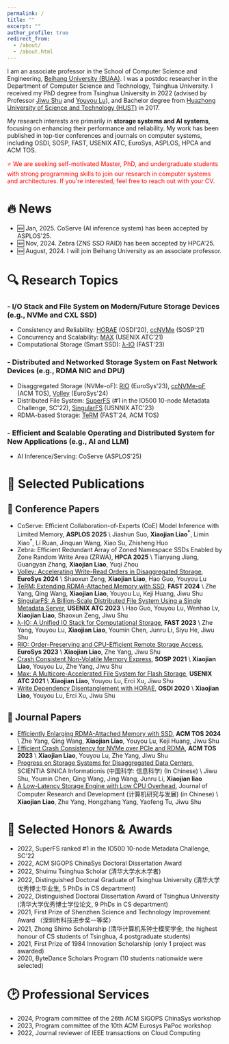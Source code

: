 ```yaml
---
permalink: /
title: ""
excerpt: ""
author_profile: true
redirect_from: 
  - /about/
  - /about.html
---
```


<span class='anchor' id='about-me'></span>

I am an associate professor in the School of Computer Science and Engineering, [Beihang University (BUAA)](https://ev.buaa.edu.cn/). 
I was a postdoc researcher in the Department of Computer Science and Technology, Tsinghua University. 
I received my PhD degree from Tsinghua University in 2022 (advised by Professor [Jiwu Shu](https://storage.cs.tsinghua.edu.cn/~jiwu-shu/) and [Youyou Lu](https://storage.cs.tsinghua.edu.cn/~lu/)), and Bachelor degree from [Huazhong University of Science and Technology (HUST)](https://english.hust.edu.cn/) in 2017. 

My research interests are primarily in **storage systems and AI systems**, focusing on enhancing their performance and reliability.
My work has been published in top-tier conferences and journals on computer systems, including OSDI, SOSP, FAST, USENIX ATC, EuroSys, ASPLOS, HPCA and ACM TOS. 

<font color="red">⭐ We are seeking self-motivated Master, PhD, and undergraduate students with strong programming skills to join our research in computer systems and architectures. If you're interested, feel free to reach out with your CV.</font>

<span class='anchor' id='news'></span>

# 🔥 News
- 🆕 Jan, 2025. CoServe (AI inference system) has been accepted by ASPLOS'25.
- 🆕 Nov, 2024. Zebra (ZNS SSD RAID) has been accepted by HPCA'25.
- 🆕 August, 2024. I will join Beihang University as an associate professor.

<span class='anchor' id='research'></span>

# 🔍 Research Topics

### - I/O Stack and File System on Modern/Future Storage Devices (e.g., NVMe and CXL SSD)
- Consistency and Reliability: [HORAE](https://www.usenix.org/conference/osdi20/presentation/liao) (OSDI'20), [ccNVMe](https://dl.acm.org/doi/10.1145/3477132.3483592) (SOSP'21)
- Concurrency and Scalability: [MAX](https://www.usenix.org/conference/atc21/presentation/liao) (USENIX ATC'21)
- Computational Storage (Smart SSD): [λ-IO](https://www.usenix.org/conference/fast23/presentation/yang-zhe) (FAST'23)

### - Distributed and Networked Storage System on Fast Network Devices (e.g., RDMA NIC and DPU)
- Disaggregated Storage (NVMe-oF): [RIO](https://dl.acm.org/doi/abs/10.1145/3552326.3567495) (EuroSys'23), [ccNVMe-oF](https://dl.acm.org/doi/full/10.1145/3568428) (ACM TOS), [Volley](https://dl.acm.org/doi/10.1145/3627703.3650090) (EuroSys'24)
- Distributed File System: [SuperFS](https://io500.org/list/sc22/ten?sort=io500_md&direction=desc) (#1 in the IO500 10-node Metadata Challenge, SC'22), [SingularFS](https://www.usenix.org/conference/atc23/presentation/guo) (USNNIX ATC'23)
- RDMA-based Storage: [TeRM](https://www.usenix.org/conference/fast24/presentation/yang-zhe) (FAST'24, ACM TOS)
<span class='anchor' id='pubs'></span>

### - Efficient and Scalable Operating and Distributed System for New Applications (e.g., AI and LLM)
- AI Inference/Serving: CoServe (ASPLOS'25)

# 📝 Selected Publications
## 📰 Conference Papers
- CoServe: Efficient Collaboration-of-Experts (CoE) Model Inference with Limited Memory, **ASPLOS 2025** \\
Jiashun Suo, **Xiaojian Liao<sup>*</sup>**, Limin Xiao<sup>*</sup>, Li Ruan, Jinquan Wang, Xiao Su, Zhisheng Huo
- Zebra: Efficient Redundant Array of Zoned Namespace SSDs Enabled by Zone Random Write Area (ZRWA), **HPCA 2025** \\
Tianyang Jiang, Guangyan Zhang, **Xiaojian Liao**, Yuqi Zhou
- [Volley: Accelerating Write-Read Orders in Disaggregated Storage](https://dl.acm.org/doi/10.1145/3627703.3650090), **EuroSys 2024**  \\
Shaoxun Zeng, **Xiaojian Liao**, Hao Guo, Youyou Lu
- [TeRM: Extending RDMA-Attached Memory with SSD](https://www.usenix.org/conference/fast24/presentation/yang-zhe), **FAST 2024** \\
Zhe Yang, Qing Wang, **Xiaojian Liao**, Youyou Lu, Keji Huang, Jiwu Shu
- [SingularFS: A Billion-Scale Distributed File System Using a Single Metadata Server](https://www.usenix.org/conference/atc23/presentation/guo), **USENIX ATC 2023** \\
Hao Guo, Youyou Lu, Wenhao Lv, **Xiaojian Liao**, Shaoxun Zeng, Jiwu Shu
- [λ-IO: A Unified IO Stack for Computational Storage](https://www.usenix.org/conference/fast23/presentation/yang-zhe), **FAST 2023** \\
Zhe Yang, Youyou Lu, **Xiaojian Liao**, Youmin Chen, Junru Li, Siyu He, Jiwu Shu
- [RIO: Order-Preserving and CPU-Efficient Remote Storage Access](https://dl.acm.org/doi/abs/10.1145/3552326.3567495), **EuroSys 2023** \\
**Xiaojian Liao**, Zhe Yang, Jiwu Shu
- [Crash Consistent Non-Volatile Memory Express](https://dl.acm.org/doi/10.1145/3477132.3483592), **SOSP 2021** \\
**Xiaojian Liao**, Youyou Lu, Zhe Yang, Jiwu Shu
- [Max: A Multicore-Accelerated File System for Flash Storage](https://www.usenix.org/conference/atc21/presentation/liao), **USENIX ATC 2021** \\
**Xiaojian Liao**, Youyou Lu, Erci Xu, Jiwu Shu
- [Write Dependency Disentanglement with HORAE](https://www.usenix.org/conference/osdi20/presentation/liao), **OSDI 2020** \\
**Xiaojian Liao**, Youyou Lu, Erci Xu, Jiwu Shu

## 📖 Journal Papers
- [Efficiently Enlarging RDMA-Attached Memory with SSD](https://dl.acm.org/doi/10.1145/3700772), **ACM TOS 2024** \\
Zhe Yang, Qing Wang, **Xiaojian Liao**, Youyou Lu, Keji Huang, Jiwu Shu
- [Efficient Crash Consistency for NVMe over PCIe and RDMA](https://dl.acm.org/doi/full/10.1145/3568428), **ACM TOS 2023** \\
**Xiaojian Liao**, Youyou Lu, Zhe Yang, Jiwu Shu
- [Progress on Storage Systems for Disaggregated Data Centers](http://scis.scichina.com/cn/2023/SSI-2023-0034.pdf), SCIENTIA SINICA Informationis (中国科学: 信息科学) (In Chinese) \\
Jiwu Shu, Youmin Chen, Qing Wang, Jing Wang, Junru Li, **Xiaojian liao**
- [A Low-Latency Storage Engine with Low CPU Overhead](https://crad.ict.ac.cn/article/doi/10.7544/issn1000-1239.20210574), Journal of Computer Research and Development (计算机研究与发展) (in Chinese) \\
**Xiaojian Liao**, Zhe Yang, Hongzhang Yang, Yaofeng Tu, Jiwu Shu

<span class='anchor' id='awards'></span>

# 🏅 Selected Honors & Awards

- 2022, SuperFS ranked #1 in the IO500 10-node Metadata Challenge, SC'22
- 2022, ACM SIGOPS ChinaSys Doctoral Dissertation Award
- 2022, Shuimu Tsinghua Scholar (清华大学水木学者)
- 2022, Distinguished Doctoral Graduate of Tsinghua University (清华大学优秀博士毕业生, 5 PhDs in CS department)
- 2022, Distinguished Doctoral Dissertation Award of Tsinghua University (清华大学优秀博士学位论文, 9 PhDs in CS department)
- 2021, First Prize of Shenzhen Science and Technology Improvement Award （深圳市科技进步奖一等奖）
- 2021, Zhong Shimo Scholarship (清华计算机系钟士模奖学金, the highest honour of CS students of Tsinghua, 4 postgraduate students)
- 2021, First Prize of 1984 Innovation Scholarship (only 1 project was awarded)
- 2020, ByteDance Scholars Program (10 students nationwide were selected)

<span class='anchor' id='services'></span>

# 🕑 Professional Services

- 2024, Program committee of the 26th ACM SIGOPS ChinaSys workshop 
- 2023, Program committee of the 10th ACM Eurosys PaPoc workshop
- 2022, Journal reviewer of IEEE transactions on Cloud Computing
